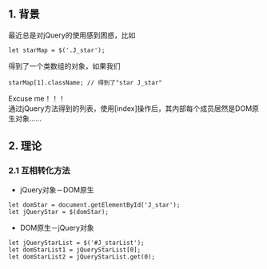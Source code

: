 ## 1. 背景
最近总是对jQuery的使用感到困惑，比如
```
let starMap = $('.J_star');
```
得到了一个类数组的对象，如果我们
```
starMap[1].className; // 得到了"star J_star"
```
Excuse me！！！  
通过jQuery方法得到的列表，使用[index]操作后，其内部每个成员居然是DOM原生对象……

## 2. 理论

### 2.1 互相转化方法
* jQuery对象－DOM原生
```
let domStar = document.getElementById('J_star');
let jQueryStar = $(domStar);
```
* DOM原生－jQuery对象
```
let jQueryStarList = $('#J_starList');
let domStarList1 = jQueryStarList[0];
let domStarList2 = jQueryStarList.get(0);
```